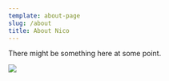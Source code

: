 ```yaml
---
template: about-page
slug: /about
title: About Nico
---
```

There might be something here at some point.

![](/assets/alfajor-argentino-casero-597x450.jpg)